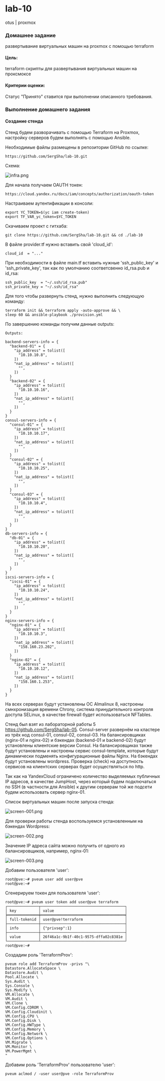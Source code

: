 # lab-10
otus | proxmox

### Домашнее задание
развертывание виртуальных машин на proxmox с помощью terraform

#### Цель:
terraform скрипты для развертывания виртуальных машин на проксмоксе

#### Критерии оценки:
Статус "Принято" ставится при выполнении описанного требования.


### Выполнение домашнего задания

#### Создание стенда

Стенд будем разворачивать с помощью Terraform на Proxmox, настройку серверов будем выполнять с помощью Ansible.

Необходимые файлы размещены в репозитории GitHub по ссылке:
```
https://github.com/SergSha/lab-10.git
```

Схема:

<img src="pics/infra.png" alt="infra.png" />

Для начала получаем OAUTH токен:
```
https://cloud.yandex.ru/docs/iam/concepts/authorization/oauth-token
```

Настраиваем аутентификации в консоли:
```
export YC_TOKEN=$(yc iam create-token)
export TF_VAR_yc_token=$YC_TOKEN
```

Скачиваем проект с гитхаба:
```
git clone https://github.com/SergSha/lab-10.git && cd ./lab-10
```

В файле provider.tf нужно вставить свой 'cloud_id':
```
cloud_id  = "..."
```

При необходимости в файле main.tf вставить нужные 'ssh_public_key' и 'ssh_private_key', так как по умолчанию соответсвенно id_rsa.pub и id_rsa:
```
ssh_public_key  = "~/.ssh/id_rsa.pub"
ssh_private_key = "~/.ssh/id_rsa"
```

Для того чтобы развернуть стенд, нужно выполнить следующую команду:
```
terraform init && terraform apply -auto-approve && \
sleep 60 && ansible-playbook ./provision.yml
```

По завершению команды получим данные outputs:
```
Outputs:

backend-servers-info = {
  "backend-01" = {
    "ip_address" = tolist([
      "10.10.10.8",
    ])
    "nat_ip_address" = tolist([
      "",
    ])
  }
  "backend-02" = {
    "ip_address" = tolist([
      "10.10.10.16",
    ])
    "nat_ip_address" = tolist([
      "",
    ])
  }
}
consul-servers-info = {
  "consul-01" = {
    "ip_address" = tolist([
      "10.10.10.17",
    ])
    "nat_ip_address" = tolist([
      "",
    ])
  }
  "consul-02" = {
    "ip_address" = tolist([
      "10.10.10.25",
    ])
    "nat_ip_address" = tolist([
      "",
    ])
  }
  "consul-03" = {
    "ip_address" = tolist([
      "10.10.10.4",
    ])
    "nat_ip_address" = tolist([
      "",
    ])
  }
}
db-servers-info = {
  "db-01" = {
    "ip_address" = tolist([
      "10.10.10.20",
    ])
    "nat_ip_address" = tolist([
      "",
    ])
  }
}
iscsi-servers-info = {
  "iscsi-01" = {
    "ip_address" = tolist([
      "10.10.10.24",
    ])
    "nat_ip_address" = tolist([
      "",
    ])
  }
}
nginx-servers-info = {
  "nginx-01" = {
    "ip_address" = tolist([
      "10.10.10.3",
    ])
    "nat_ip_address" = tolist([
      "158.160.23.202",
    ])
  }
  "nginx-02" = {
    "ip_address" = tolist([
      "10.10.10.12",
    ])
    "nat_ip_address" = tolist([
      "158.160.1.253",
    ])
  }
}
```

На всех серверах будут установлены ОС Almalinux 8, настроены смнхронизация времени Chrony, система принудительного контроля доступа SELinux, в качестве firewall будет использоваться NFTables.

Стенд был взят из лабораторной работы 5 https://github.com/SergSha/lab-05. Consul-server развернём на кластере из трёх нод consul-01, consul-02, consul-03. На балансировщиках (nginx-01 и nginx-02) и бэкендах (backend-01 и backend-02) будут установлены клиентские версии Consul. На баланcировщиках также будут установлены и настроены сервис consul-template, которые будут динамически подменять конфигурационные файлы Nginx. На бэкендах будут установлены wordpress. Проверка (check) на доступность сервисов на клиентских серверах будет осуществляться по http.

Так как на YandexCloud ограничено количество выделяемых публичных IP адресов, в качестве JumpHost, через который будем подключаться по SSH (в частности для Ansible) к другим серверам той же подсети будем использовать сервер nginx-01.

Список виртуальных машин после запуска стенда:

<img src="pics/screen-001.png" alt="screen-001.png" />

Для проверки работы стенда воспользуемся установленным на бэкендах Wordpress:

<img src="pics/screen-002.png" alt="screen-002.png" />

Значение IP адреса сайта можно получить от одного из балансировщиков, например, nginx-01:

<img src="pics/screen-003.png" alt="screen-003.png" />


Добавим пользователя 'user':

```
root@pve:~# pveum user add user@pve
root@pve:~#
```

Сгенерируем токен для пользователя 'user':
```
root@pve:~# pveum user token add user@pve terraform
┌──────────────┬──────────────────────────────────────┐
│ key          │ value                                │
╞══════════════╪══════════════════════════════════════╡
│ full-tokenid │ user@pve!terraform                   │
├──────────────┼──────────────────────────────────────┤
│ info         │ {"privsep":1}                        │
├──────────────┼──────────────────────────────────────┤
│ value        │ 26f46a1c-9b1f-40c1-9575-dffa02c8381e │
└──────────────┴──────────────────────────────────────┘
root@pve:~#
```

Создадим роль 'TerraformProv':
```
pveum role add TerraformProv -privs "\
Datastore.AllocateSpace \
Datastore.Audit \
Pool.Allocate \
Sys.Audit \
Sys.Console \
Sys.Modify \
VM.Allocate \
VM.Audit \
VM.Clone \
VM.Config.CDROM \
VM.Config.Cloudinit \
VM.Config.CPU \
VM.Config.Disk \
VM.Config.HWType \
VM.Config.Memory \
VM.Config.Network \
VM.Config.Options \
VM.Migrate \
VM.Monitor \
VM.PowerMgmt \
"
```

Добавим роль 'TerraformProv' пользователю 'user': 
```
pveum aclmod / -user user@pve -role TerraformProv
```